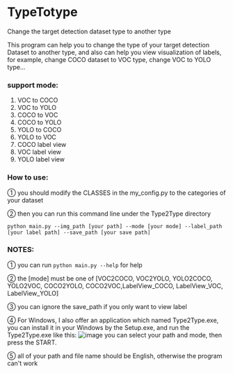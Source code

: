 # TypeTotype
Change the target detection dataset type to another type

This program can help you to change the type of your target detection Dataset to another type, and also can help you view visualization of labels, for example, 
change COCO dataset to VOC type, change VOC to YOLO type...

### support mode:
1. VOC to COCO
2. VOC to YOLO
3. COCO to VOC
4. COCO to YOLO
5. YOLO to COCO
6. YOLO to VOC
7. COCO label view
8. VOC label view
9. YOLO label view


### How to use:
① you should modify the CLASSES in the my_config.py to the categories of your dataset

② then you can run this command line under the Type2Type directory

`python main.py --img_path [your path] --mode [your mode] --label_path [your label path] --save_path [your save path]`


### NOTES:
① you can run `python main.py --help` for help

② the [mode] must be one of [VOC2COCO, VOC2YOLO, YOLO2COCO, YOLO2VOC, COCO2YOLO, COCO2VOC,LabelView_COCO, LabelView_VOC, LabelView_YOLO]

③ you can ignore the save_path if you only want to view label

④ For Windows, I also offer an application which named Type2Type.exe, you can install it in your Windows by the Setup.exe, and run the Type2Type.exe
like this:
![image](https://user-images.githubusercontent.com/96516755/147052687-13270e97-9391-4de3-a521-4e1817e969bd.png)
you can select your path and mode, then press the START.

⑤ all of your path and file name should be English, otherwise the program can't work
